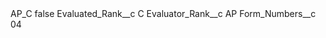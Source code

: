 <?xml version="1.0" encoding="UTF-8"?>
<CustomMetadata xmlns="http://soap.sforce.com/2006/04/metadata" xmlns:xsi="http://www.w3.org/2001/XMLSchema-instance" xmlns:xsd="http://www.w3.org/2001/XMLSchema">
    <label>AP_C</label>
    <protected>false</protected>
    <values>
        <field>Evaluated_Rank__c</field>
        <value xsi:type="xsd:string">C</value>
    </values>
    <values>
        <field>Evaluator_Rank__c</field>
        <value xsi:type="xsd:string">AP</value>
    </values>
    <values>
        <field>Form_Numbers__c</field>
        <value xsi:type="xsd:string">04</value>
    </values>
</CustomMetadata>
